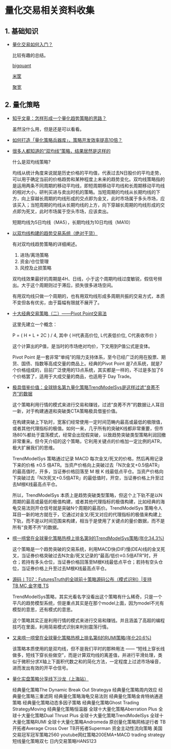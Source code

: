 # 量化交易相关资料收集

## 1. 基础知识

- [量化交易如何入门？](https://blog.csdn.net/itcast_cn/article/details/130113931)

    比较有趣的总结。

    [bigquant](https://www.bigquant.com/)

    [米筐](https://www.ricequant.com/)

    [聚宽](https://www.joinquant.com/)

## 2. 量化策略

- [知乎文章：怎样形成一个量化趋势策略的思路？](https://www.zhihu.com/question/35999598)

    虽然没什么用，但是还是可以看看。

- [如何打造「量化策略兵器库」，策略开发效率提高10倍？](https://zhuanlan.zhihu.com/p/366010280)

- [很多人都知道的“双均线”策略，结果居然是这样的](https://zhuanlan.zhihu.com/p/693361371)

    什么是双均线策略?

    均线从统计角度来说就是历史价格的平均值，代表过去N日股价的平均走势，可以用于确定当前的价格趋势和某种程度上未来的趋势变化。双均线策略指的是运用两条不同周期的移动平均线，即短周期移动平均线和长周期移动平均线的相对大小，研判买进与卖出时机的策略。当短周期的均线从长期均线的下方，向上穿越长周期的均线形成的交点即为金叉，此时市场属于多头市场，应该买入；当短周期的均线从长期均线的上方，向下穿越长周期的均线形成的交点即为死叉，此时市场属于空头市场，应该卖出。

    短期均线为5日均线（MA5），长期均线为10日均线（MA10）

- [以双均线构建的趋势交易系统（绝对干货）](https://baijiahao.baidu.com/s?id=1778888321066474219)

    有对双均线趋势策略的详细阐述。

    1. 进场/离场策略
    2. 资金/仓位管理
    3. 风控及止损策略

    双均线效果最好的周期是4H、日线，小于这个周期均线过度敏锐，假信号频出。大于这个周期则过于滞后，损失很多进场空间。

    有用双均线只做一个周期的，也有用双均线形成多周期共振的交易方式，本质不变但各有优劣，由于篇幅有限就不展开了。

- [十大经典交易策略（二）——Pivot Point交易法](https://zhuanlan.zhihu.com/p/31600934)

    这里先建立一个概念：

    P = ( H + L + 2C ) / 4, 其中 { H代表高价位, L代表低价位, C代表收市价 }

    这个计算出的P值，是当时的市场绝对均价，下文用到P值公式是变体。

    Pivot Point 是一套非常“单纯”的阻力支持体系，至今已经广泛的用在股票、期货、国债、指数等高成交量的商品上。经典的Pivot Point 是7点系统，就是7个价格组成的，目前广泛使用的13点系统，其实都是一样的，不过是多加了6个价格罢了，适用于大成交量的商品，也适用于 Day Trade。

- [极具借鉴价值：全球排名第九量化策略TrendModelSys是这样过滤“良莠不齐”的数据](https://zhuanlan.zhihu.com/p/492963794)

    这个策略利用行情的模式来进行交易和赚钱，过滤“良莠不齐”的数据让人耳目一新，对于构建通道和突破类CTA策略极具借鉴价值。

    在构建突破上下轨时，宽客们经常使用一定时间范畴内最高或最低的极限值，或者其他代理指标的极值。如何一来，几乎所有的突破K线都非常重要，但市场80%都处于震荡模式，经常会出现假突破，以致趋势突破类型策略利润回撤非常重来。但今天介绍的这个策略，它利用关键点的价格加一定比例的ATR，极大扩展我们的思维。

    TrendModelSys 策略通过记录 MACD 每次金叉/死叉的价格，然后再用记录下来的价格 ±0.5 倍ATR。当资产价格向上突破过去「N次金叉+0.5倍ATR」的最高值时，开多，当证券价格回落至 M 根 K 线最低点平仓。当资产价格向下突破过去「N次死叉+0.5倍ATR」的最低值时，开空，当证券价格上升至过去M根K线最高点平仓。

    所以，TrendModelSys 本质上是趋势突破类型策略，但这个上下轨不是以N周期的最高或最低的极值构建，或者其他代理指标的极值构建，比如经典的海龟交易法则开仓信号就是突破N个周期的最高价。TrendModelSys 策略令人耳目一新的地方就在于，它通过对金叉/死叉对应的代理指标的极值来构建上下轨，而不是以时间范围来构建，相当于是使用了关键点的量价数据，而不是所有“良莠不齐”的数据。

- [唠一唠曾在全球量化策略热榜上排名第9的TrendModelSys策略(年化34.3%)](https://zhuanlan.zhihu.com/p/386540024)

    这个策略是一个趋势突破的交易系统，利用MACD快(DIF)慢(DEA)线的金叉死叉，当证券价格突破过去N次金/死叉记录的“最高/低价±0.5倍ATR”时，开仓；若持有多头仓位，当证券价格回落至M根K线最低点平仓；若持有空头仓位，当证券价格上升至过去M根K线最高点平仓。

- [源码丨T07：FuturesTruth的全球前十策略源码公布（模式识别）|支持TB,MC,金字塔,TS](https://www.sohu.com/a/214961797_813315)

    TrendModelSys策略，其实光看名字没看出这个策略有什么稀奇，只是一个平凡的趋势模型系统，但是重点其实是在那个model上面，因为model不光有模型的意思，还有模式的意思。

    这个策略其实正是利用行情的模式来进行交易和赚钱。并且涵盖了高超的编程技巧在里面，利用简易模式识别来判别震荡行情。

- [又来唠一唠曾在全球量化策略热榜上排名第6的RUMI策略(年化20.6%)](https://zhuanlan.zhihu.com/p/387287873)

    该策略本质使用的是双均线，但不是我们平时的那种用法 —— “短线上穿长线做多，短线下穿长些做空”，而是计算双均线的离差值，并进行平滑处理，类似于微积分求X轴上下面积代数之和的简化方法，一定程度上过滤市场噪音，进而发出有效的开平仓信号。

- [量化实盘策略分享线下沙龙（上海站）](https://dbcomedy.huodongxing.com/event/7774970959300?utm_source=%E6%B4%BB%E5%8A%A8%E9%A1%B5&utm_campaign=eventpage&qd=hdx_ei&qd=5428363092855)

    经典量化策略The Dynamic Break Out Strategya
    经典量化策略周内效应
    经典量化策略三重滤网
    经典量化策略海龟交易法则
    经典量化策略金肯特纳通道策略
    经典量化策略动态多因子策略
    经典量化策略Ghost Trading StrategyMoving
    经典量化策略恒温器
    全球十大量化策略Aberration Plus
    全球十大量化策略Dual Thrust Plus
    全球十大量化策略TrendModelSys
    全球十大量化策略RUMI
    全球十大量化策略Andromeda
    原创量化策略网格逆行者
    TB开拓者Average Cross Over
    TB开拓者Superman
    资金主动性流向策略
    美国交易冠军冠军策略2560
    youtube网红策略200EMA+MACD trading strategy
    短线量化策略双七
    日内交易策略HANS123
